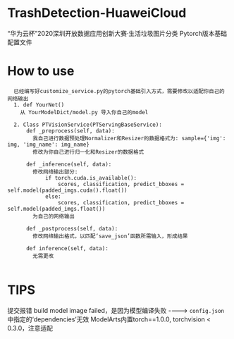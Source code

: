 # TrashDetection-HuaweiCloud
“华为云杯”2020深圳开放数据应用创新大赛·生活垃圾图片分类 Pytorch版本基础配置文件

# How to use
```
  已经编写好customize_service.py的pytorch基础引入方式，需要修改以适配你自己的网络输出
  1. def YourNet()
    从 YourModelDict/model.py 导入你自己的model
    
  2. Class PTVisionService(PTServingBaseService):
      def _preprocess(self, data):
        我自己进行数据预处理Normalizer和Resizer的数据格式为: sample={'img': img, 'img_name': img_name}
        修改为你自己进行归一化和Resizer的数据格式
        
      def _inference(self, data):
        修改网络输出部分:
            if torch.cuda.is_available():
                scores, classification, predict_bboxes = self.model(padded_imgs.cuda().float())
            else:
                scores, classification, predict_bboxes = self.model(padded_imgs.float())
        为自己的网络输出
        
      def _postprocess(self, data):
        修改网络输出格式，以匹配‘save_json’函数所需输入，形成结果
        
      def inference(self, data):
        无需更改
      
 ```

# TIPS
  提交报错 build model image failed，是因为模型编译失败 ----> `config.json`中指定的‘dependencies’无效
  ModelArts内置torch==1.0.0, torchvision < 0.3.0，注意适配

